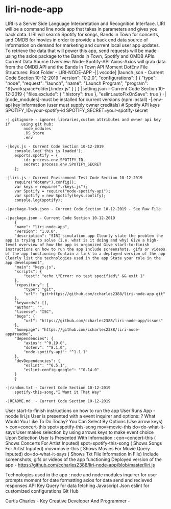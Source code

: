 # liri-node-app
LIRI is a Server Side Language Interpretation and Recognition Interface. 
LIRI will be a command line node app that takes in parameters and gives you back data.
LIRI will search Spotify for songs, Bands in Town for concerts, and OMDB for movies in order to provide a back end data source of information on demand for marketing and current local user app updates.
To retrieve the data that will power this app, send requests will be made using the axios package to the Bands in Town, Spotify and OMDB APIs. 
Current Data Source Overview:
    Node-Spotify-API
    Axios-Axios will grab data from the OMDB API and the Bands In Town API
    Moment
    DotEnv
File Structures:
    Root Folder 
    - LIRI-NODE-APP
    -|[.vscode]
        |launch.json - Current Code Section 10-12-2019 
        "version": "0.2.0",
    "configurations": [
        {
            "type": "node",
            "request": "launch",
            "name": "Launch Program",
            "program": "${workspaceFolder}/index.js"
        }
                    ]
        }
        |setting.json - Current Code Section 10-12-2019
            {
            "files.exclude": {
                ".history": true
            },
            "eslint.autoFixOnSave": true
            }
    -|[node_modules]-must be installed for current versions (npm install)
    -|.env- api key information (user must supply owner creditals)
        # Spotify API keys
            SPOTIFY_ID=your-spotify-id
            SPOTIFY_SECRET=your-spotify-secret

    -|.gitignore - ignores libraries,custom attributes and owner api key if     using git hub:
            node_modules
            .DS_Store
            .env

    -|keys.js - Current Code Section 10-12-2019
        console.log('this is loaded');
        exports.spotify = {
            id: process.env.SPOTIFY_ID,
            secret: process.env.SPOTIFY_SECRET
        };

    -|liri.js - Current Environment Test Code Section 10-12-2019
        require("dotenv").config();
        var keys = require("./keys.js");
        var Spotify = require("node-spotify-api");
        var spotify = new Spotify(keys.spotify);
        console.log(spotify);

    -|package-lock.json - Current Code Section 10-12-2019 - See Raw File

    -|package.json - Current Code Section 10-12-2019
        {
        "name": "liri-node-app",
        "version": "1.0.0",
        "description": "SIRI simulation app Clearly state the problem the app is trying to solve (i.e. what is it doing and why) Give a high-level overview of how the app is organized Give start-to-finish instructions on how to run the app Include screenshots, gifs or videos of the app functioning Contain a link to a deployed version of the app Clearly list the technologies used in the app State your role in the app development",
        "main": "keys.js",
        "scripts": {
            "test": "echo \"Error: no test specified\" && exit 1"
        },
        "repository": {
            "type": "git",
            "url": "git+https://github.com/ccharles2388/liri-node-app.git"
        },
        "keywords": [],
        "author": "",
        "license": "ISC",
        "bugs": {
            "url": "https://github.com/ccharles2388/liri-node-app/issues"
        },
        "homepage": "https://github.com/ccharles2388/liri-node-app#readme",
        "dependencies": {
            "axios": "^0.19.0",
            "dotenv": "^8.1.0",
            "node-spotify-api": "^1.1.1"
        },
        "devDependencies": {
            "eslint": "^6.5.1",
            "eslint-config-google": "^0.14.0"
        }
        }

    -|random.txt - Current Code Section 10-12-2019
        spotify-this-song,"I Want it That Way"

    -|README.md  - Current Code Section 10-12-2019 
    
User start-to-finish instructions on how to run the app
    User Runs App - noode liri.js
    User is presented with a event inquirer and options:
        ? What Would You Like To Do Today? You Can Select By Options (Use arrow keys)
            > con=concert-this 
              spot=spotify-this-song 
              mov=movie-this 
              do=do-what-it-says 
    User makes selection by using arrows keys to make event choice
    Upon Selection User Is Presented With Information :
        con=concert-this ( Shows Concerts For Artist Inputed)
        spot=spotify-this-song ( Shows Songs For Artist Inputed)
        mov=movie-this ( Shows Movies For Movie Query Inputed)
        do=do-what-it-says ( Shows Txt File Information In File)
Include screenshots, gifs or videos of the app functioning
Deployed version of the app - https://github.com/ccharles2388/liri-node-app/blob/master/liri.js

Technologies used in the app :
    node and node modules
    inquirer for user prompts
    moment for date formatting
    axios for data send and recieved responses
    API Key Query for data fetching
    Javascript 
    Json 
    eslint for customized configurations
    Git Hub

Curtis Charles - Key Creative Developer And Programmer -